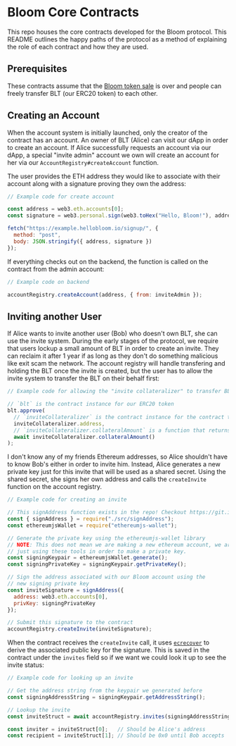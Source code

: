 # Bloom Core Contracts

This repo houses the core contracts developed for the Bloom protocol. This README outlines the happy paths of the protocol as a method of explaining the role of each contract and how they are used.

## Prerequisites

These contracts assume that the [Bloom token sale](https://github.com/hellobloom/crowdsale) is over and people can freely transfer BLT (our ERC20 token) to each other.

## Creating an Account

When the account system is initially launched, only the creator of the contract has an account. An owner of BLT (Alice) can visit our dApp in order to create an account. If Alice successfully requests an account via our dApp, a special "invite admin" account we own will create an account for her via our `AccountRegistry#createAccount` function.

The user provides the ETH address they would like to associate with their account along with a signature proving they own the address:

```js
// Example code for create account

const address = web3.eth.accounts[0];
const signature = web3.personal.sign(web3.toHex("Hello, Bloom!"), address);

fetch("https://example.hellobloom.io/signup/", {
  method: "post",
  body: JSON.stringify({ address, signature })
});
```

If everything checks out on the backend, the function is called on the contract from the admin account:

```js
// Example code on backend

accountRegistry.createAccount(address, { from: inviteAdmin });
```

## Inviting another User

If Alice wants to invite another user (Bob) who doesn't own BLT, she can use the invite system. During the early stages of the protocol, we require that users lockup a small amount of BLT in order to create an invite. They can reclaim it after 1 year if as long as they don't do something malicious like exit scam the network. The account registry will handle transfering and holding the BLT once the invite is created, but the user has to allow the invite system to transfer the BLT on their behalf first:

```js
// Example code for allowing the "invite collateralizer" to transfer BLT for the user

// `blt` is the contract instance for our ERC20 token
blt.approve(
  // `inviteCollateralizer` is the contract instance for the contract that handles token lockup and release
  inviteCollateralizer.address,
  // `inviteCollateralizer.collateralAmount` is a function that returns how much BLT is required to make an invite right now
  await inviteCollateralizer.collateralAmount()
);
```

I don't know any of my friends Ethereum addresses, so Alice shouldn't have to know Bob's either in order to invite him. Instead, Alice generates a new private key just for this invite that will be used as a shared secret. Using the shared secret, she signs her own address and calls the `createInvite` function on the account registry.

```js
// Example code for creating an invite

// This signAddress function exists in the repo! Checkout https://git.io/vb1hc
const { signAddress } = require("./src/signAddress");
const ethereumjsWallet = require("ethereumjs-wallet");

// Generate the private key using the ethereumjs-wallet library
// NOTE: This does not mean we are making a new ethereum account, we are
// just using these tools in order to make a private key.
const signingKeypair = ethereumjsWallet.generate();
const signingPrivateKey = signingKeypair.getPrivateKey();

// Sign the address associated with our Bloom account using the
// new signing private key
const inviteSignature = signAddress({
  address: web3.eth.accounts[0],
  privKey: signingPrivateKey
});

// Submit this signature to the contract
accountRegistry.createInvite(inviteSignature);
```

When the contract receives the `createInvite` call, it uses [`ecrecover`](https://git.io/vb1h4) to derive the associated public key for the signature. This is saved in the contract under the `invites` field so if we want we could look it up to see the invite status:

```js
// Example code for looking up an invite

// Get the address string from the keypair we generated before
const signingAddressString = signingKeypair.getAddressString();

// Lookup the invite
const inviteStruct = await accountRegistry.invites(signingAddressString);

const inviter = inviteStruct[0];   // Should be Alice's address
const recipient = inviteStruct[1]; // Should be 0x0 until Bob accepts
```
